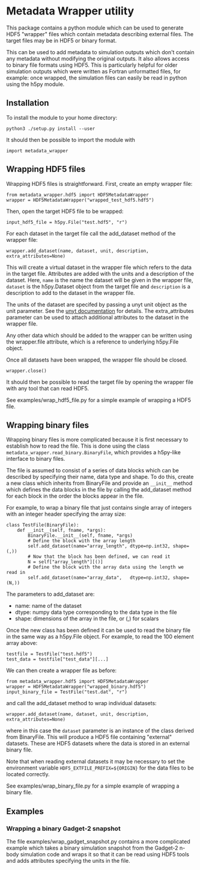 # Metadata Wrapper utility

This package contains a python module which can be used to generate HDF5
"wrapper" files which contain metadata describing external files. The target
files may be in HDF5 or binary format.

This can be used to add metadata to simulation outputs which don't contain
any metadata without modifying the original outputs. It also allows access
to binary file formats using HDF5. This is particularly helpful for older
simulation outputs which were written as Fortran unformatted files, for
example: once wrapped, the simulation files can easily be read in python using
the h5py module.

## Installation

To install the module to your home directory:
```
python3 ./setup.py install --user
```
It should then be possible to import the module with
```
import metadata_wrapper
```

## Wrapping HDF5 files

Wrapping HDF5 files is straightforward. First, create an empty wrapper file:
```
from metadata_wrapper.hdf5 import HDF5MetadataWrapper
wrapper = HDF5MetadataWrapper("wrapped_test_hdf5.hdf5")
```
Then, open the target HDF5 file to be wrapped:
```
input_hdf5_file = h5py.File("test.hdf5", "r")
```
For each dataset in the target file call the add_dataset method of the wrapper
file:
```
wrapper.add_dataset(name, dataset, unit, description, extra_attributes=None)
```
This will create a virtual dataset in the wrapper file which refers to the data
in the target file. Attributes are added with the units and a description of
the dataset. Here, `name` is the name the dataset will be given in the wrapper
file, `dataset` is the h5py.Dataset object from the target file and
`description` is a description to add to the dataset in the wrapper file.

The units of the dataset are specifed by passing a unyt unit object as the unit
parameter. See the [unyt documentation](https://unyt.readthedocs.io/) for details.
The extra_attributes parameter can be used to attach additional attributes to
the dataset in the wrapper file.

Any other data which should be added to the wrapper can be written using the
wrapper.file attribute, which is a reference to underlying h5py.File object.

Once all datasets have been wrapped, the wrapper file should be closed.
```
wrapper.close()
```
It should then be possible to read the target file by opening the wrapper file
with any tool that can read HDF5.

See examples/wrap_hdf5_file.py for a simple example of wrapping a HDF5 file.

## Wrapping binary files

Wrapping binary files is more complicated because it is first necessary to
establish how to read the file. This is done using the class
`metadata_wrapper.read_binary.BinaryFile`, which provides a h5py-like interface
to binary files.

The file is assumed to consist of a series of data blocks which can be
described by specifying their name, data type and shape. To do this, create a
new class which inherits from BinaryFile and provide an `__init__` method which
defines the data blocks in the file by calling the add_dataset method for each
block in the order the blocks appear in the file.

For example, to wrap a binary file that just contains single array of integers
with an integer header specifying the array size:
```
class TestFile(BinaryFile):
    def __init__(self, fname, *args):
        BinaryFile.__init__(self, fname, *args)
        # Define the block with the array length
        self.add_dataset(name="array_length", dtype=np.int32, shape=(,))
        # Now that the block has been defined, we can read it
        N = self["array_length"][()]
        # Define the block with the array data using the length we read in
        self.add_dataset(name="array_data",   dtype=np.int32, shape=(N,))
```
The parameters to add_dataset are:
  * name: name of the dataset
  * dtype: numpy data type corresponding to the data type in the file
  * shape: dimensions of the array in the file, or (,) for scalars

Once the new class has been defined it can be used to read the binary file in
the same way as a h5py.File object. For example, to read the 100 element array
above:
```
testfile = TestFile("test.hdf5")
test_data = testfile["test_data"][...]
```

We can then create a wrapper file as before:
```
from metadata_wrapper.hdf5 import HDF5MetadataWrapper
wrapper = HDF5MetadataWrapper("wrapped_binary.hdf5")
input_binary_file = TestFile("test.dat", "r")
```
and call the add_dataset method to wrap individual datasets:
```
wrapper.add_dataset(name, dataset, unit, description, extra_attributes=None)
```
where in this case the `dataset` parameter is an instance of the class derived
from BinaryFile. This will produce a HDF5 file containing "external" datasets.
These are HDF5 datasets where the data is stored in an external binary file.

Note that when reading external datasets it may be necessary to set the
environment variable `HDF5_EXTFILE_PREFIX=${ORIGIN}` for the data files to be
located correctly.

See examples/wrap_binary_file.py for a simple example of wrapping a binary file.

## Examples

### Wrapping a binary Gadget-2 snapshot

The file examples/wrap_gadget_snapshot.py contains a more complicated example
which takes a binary simulation snapshot from the Gadget-2 n-body simulation
code and wraps it so that it can be read using HDF5 tools and adds attributes
specifying the units in the file.
